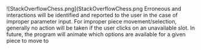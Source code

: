 ![StackOverflowChess.png](StackOverflowChess.png
Erroneous and interactions will be identified and reported to the user in the case of improper parameter input. For improper piece movement/selection, generally no action will be taken if the user clicks on an unavailable slot. In future, the program will animate which options are available for a given piece to move to
